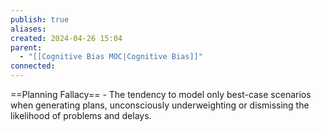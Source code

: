 ```yaml
---
publish: true
aliases: 
created: 2024-04-26 15:04
parent:
  - "[[Cognitive Bias MOC|Cognitive Bias]]"
connected:
---
```







==Planning Fallacy== - The tendency to model only best-case scenarios when generating plans, unconsciously underweighting or dismissing the likelihood of problems and delays.
